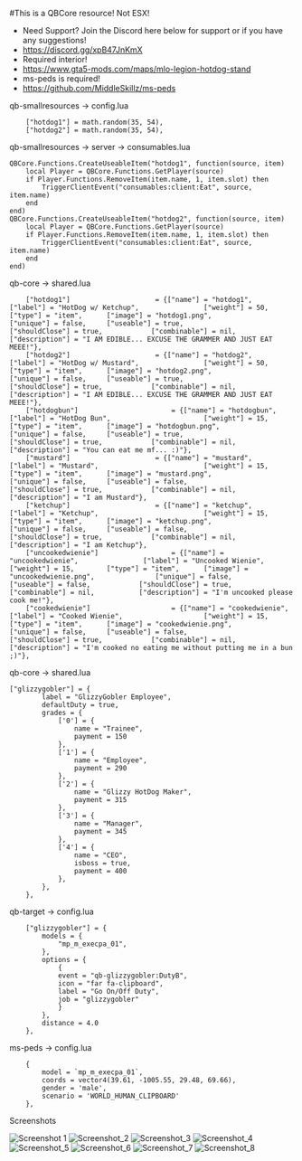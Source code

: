 #This is a QBCore resource! Not ESX!

- Need Support? Join the Discord here below for support or if you have any suggestions!
- https://discord.gg/xpB47JnKmX
- Required interior! 
- https://www.gta5-mods.com/maps/mlo-legion-hotdog-stand
- ms-peds is required! 
- https://github.com/MiddleSkillz/ms-peds

qb-smallresources -> config.lua
```
    ["hotdog1"] = math.random(35, 54),
    ["hotdog2"] = math.random(35, 54),
```

qb-smallresources -> server -> consumables.lua
```
QBCore.Functions.CreateUseableItem("hotdog1", function(source, item)
    local Player = QBCore.Functions.GetPlayer(source)
	if Player.Functions.RemoveItem(item.name, 1, item.slot) then
        TriggerClientEvent("consumables:client:Eat", source, item.name)
    end
end)
QBCore.Functions.CreateUseableItem("hotdog2", function(source, item)
    local Player = QBCore.Functions.GetPlayer(source)
	if Player.Functions.RemoveItem(item.name, 1, item.slot) then
        TriggerClientEvent("consumables:client:Eat", source, item.name)
    end
end)
```

qb-core -> shared.lua
```
	["hotdog1"]                		= {["name"] = "hotdog1",                 		["label"] = "HotDog w/ Ketchup",                ["weight"] = 50,        ["type"] = "item",      ["image"] = "hotdog1.png",              		    ["unique"] = false, 	["useable"] = true, 	        ["shouldClose"] = true,            ["combinable"] = nil,   		   ["description"] = "I AM EDIBLE... EXCUSE THE GRAMMER AND JUST EAT MEEE!"},
	["hotdog2"]                		= {["name"] = "hotdog2",                 		["label"] = "HotDog w/ Mustard",                ["weight"] = 50,        ["type"] = "item",      ["image"] = "hotdog2.png",              		    ["unique"] = false, 	["useable"] = true, 	        ["shouldClose"] = true,            ["combinable"] = nil,   		   ["description"] = "I AM EDIBLE... EXCUSE THE GRAMMER AND JUST EAT MEEE!"},
	["hotdogbun"]                	 	= {["name"] = "hotdogbun",                 	["label"] = "HotDog Bun",                		["weight"] = 15,        ["type"] = "item",      ["image"] = "hotdogbun.png",              		["unique"] = false, 	["useable"] = true, 	        ["shouldClose"] = true,            ["combinable"] = nil,   		   ["description"] = "You can eat me mf... :)"},
	["mustard"]                		= {["name"] = "mustard",                 		["label"] = "Mustard",                			["weight"] = 15,        ["type"] = "item",      ["image"] = "mustard.png",              		["unique"] = false, 	["useable"] = false, 	        ["shouldClose"] = true,            ["combinable"] = nil,   		   ["description"] = "I am Mustard"},
	["ketchup"]                		= {["name"] = "ketchup",                 		["label"] = "Ketchup",                			["weight"] = 15,        ["type"] = "item",      ["image"] = "ketchup.png",              		["unique"] = false, 	["useable"] = false, 	        ["shouldClose"] = true,            ["combinable"] = nil,   		   ["description"] = "I am Ketchup"},
	["uncookedwienie"]               	= {["name"] = "uncookedwienie",                ["label"] = "Uncooked Wienie",                	["weight"] = 15,        ["type"] = "item",      ["image"] = "uncookedwienie.png",               ["unique"] = false, 	["useable"] = false, 	        ["shouldClose"] = true,            ["combinable"] = nil,   		   ["description"] = "I'm uncooked please cook me!"},
	["cookedwienie"]                 	= {["name"] = "cookedwienie",                 	["label"] = "Cooked Wienie",                	["weight"] = 15,        ["type"] = "item",      ["image"] = "cookedwienie.png",                 ["unique"] = false, 	["useable"] = false, 	        ["shouldClose"] = true,            ["combinable"] = nil,   		   ["description"] = "I'm cooked no eating me without putting me in a bun ;)"},
```

qb-core -> shared.lua
```
["glizzygobler"] = {
		label = "GlizzyGobler Employee",
		defaultDuty = true,
		grades = {
			['0'] = {
				name = "Trainee",
				payment = 150
			},
			['1'] = {
				name = "Employee",
				payment = 290
			},
			['2'] = {
				name = "Glizzy HotDog Maker",
				payment = 315
			},
			['3'] = {
				name = "Manager",
				payment = 345
			},
			['4'] = {
				name = "CEO",
				isboss = true,
				payment = 400
			},
		},
	},
```

qb-target -> config.lua
```
    ["glizzygobler"] = {
        models = {
            "mp_m_execpa_01",
        },
        options = {
            {  
            event = "qb-glizzygobler:DutyB",
            icon = "far fa-clipboard",
            label = "Go On/Off Duty",
            job = "glizzygobler"
            }
        },
        distance = 4.0
    },
```

ms-peds -> config.lua
```
	{
		model = `mp_m_execpa_01`,
		coords = vector4(39.61, -1005.55, 29.48, 69.66),
		gender = 'male',
		scenario = 'WORLD_HUMAN_CLIPBOARD'
	},
```

Screenshots

![Screenshot 1](https://user-images.githubusercontent.com/73010960/134396186-fdca2cfc-457f-4322-8522-277a1b8c8520.png)
![Screenshot_2](https://user-images.githubusercontent.com/73010960/134396191-05ad5ba4-0152-4e64-bcaa-9d82d5616fc6.png)
![Screenshot_3](https://user-images.githubusercontent.com/73010960/134396196-415c22f1-9c7d-471e-9af3-5187982e0aff.png)
![Screenshot_4](https://user-images.githubusercontent.com/73010960/134396201-14335857-205b-4719-873d-de9e3bcd732f.png)
![Screenshot_5](https://user-images.githubusercontent.com/73010960/134396210-b01728d8-38e7-45c1-96d2-cd74e51e5f69.png)
![Screenshot_6](https://user-images.githubusercontent.com/73010960/134396217-0b5ee670-392b-4775-8470-3c64fec648b5.png)
![Screenshot_7](https://user-images.githubusercontent.com/73010960/134396226-3e81fa75-db8c-4eb0-bb98-d318b38dc3a0.png)
![Screenshot_8](https://user-images.githubusercontent.com/73010960/134396238-9604c7e9-fce3-4c7c-b494-b7a69cf3ddfb.png)
